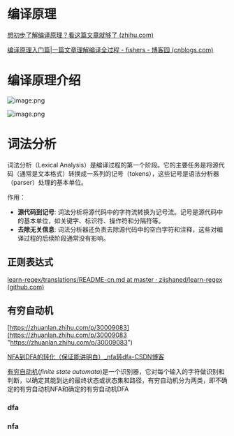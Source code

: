 # 编译原理

[想初步了解编译原理？看这篇文章就够了 (zhihu.com)](https://www.zhihu.com/tardis/zm/art/362072187?source_id=1005 "想初步了解编译原理？看这篇文章就够了 (zhihu.com)")

[编译原理入门篇|一篇文章理解编译全过程 - fishers - 博客园 (cnblogs.com)](https://www.cnblogs.com/fisherss/p/13905395.html "编译原理入门篇|一篇文章理解编译全过程 - fishers - 博客园 (cnblogs.com)")

# 编译原理介绍

![image.png](../../home/bl/img/U1/image_20250226_211613_621.png)

![image.png](../../home/bl/img/U1/image_20250226_211618_739.png)

# 词法分析

词法分析（Lexical Analysis）是编译过程的第一个阶段。它的主要任务是将源代码（通常是文本格式）转换成一系列的记号（tokens），这些记号是语法分析器（parser）处理的基本单位。

作用：

- **源代码到记号**: 词法分析将源代码中的字符流转换为记号流。记号是源代码中的基本单位，如关键字、标识符、操作符和分隔符等。
- **去除无关信息**: 词法分析器还负责去除源代码中的空白字符和注释，这些对编译过程的后续阶段通常没有影响。

## 正则表达式

[learn-regex/translations/README-cn.md at master · ziishaned/learn-regex (github.com)](https://github.com/ziishaned/learn-regex/blob/master/translations/README-cn.md "learn-regex/translations/README-cn.md at master · ziishaned/learn-regex (github.com)")

## 有穷自动机

[https://zhuanlan.zhihu.com/p/30009083](https://zhuanlan.zhihu.com/p/30009083 "https://zhuanlan.zhihu.com/p/30009083")

[NFA到DFA的转化（保证能讲明白）\_nfa转dfa-CSDN博客](https://blog.csdn.net/weixin_43655282/article/details/108963761 "NFA到DFA的转化（保证能讲明白）_nfa转dfa-CSDN博客")

[有穷自动机](https://zhida.zhihu.com/search?q=有穷自动机\&zhida_source=entity\&is_preview=1 "有穷自动机")(*finite state automata*)是一个识别器，它对每个输入的字符做识别和判断，以确定其能到达的最终状态或状态集和路径，有穷自动机分为两类，即不确定的有穷自动机NFA和确定的有穷自动机DFA

### dfa

### nfa
